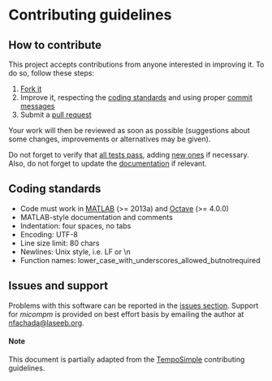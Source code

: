 # Contributing guidelines

## How to contribute

This project accepts contributions from anyone interested in improving it. To
do so, follow these steps:

1. [Fork it](https://github.com/fakenmc/micompm/fork)
2. Improve it, respecting the <a href="#codstand">coding standards</a> and
using proper [commit messages](https://chris.beams.io/posts/git-commit/)
3. Submit a [pull request](https://help.github.com/articles/creating-a-pull-request)

Your work will then be reviewed as soon as possible (suggestions about some
changes, improvements or alternatives may be given).

Do not forget to verify that
[all tests pass](https://github.com/fakenmc/micompm/blob/master/docs/userguide.md#unittests),
adding [new ones](https://github.com/fakenmc/micompm/tree/master/tests) if
necessary. Also, do not forget to update the [documentation](docs/userguide.md)
if relevant.

<a name="codstand" />

## Coding standards

* Code must work in [MATLAB] (>= 2013a) and [Octave] (>= 4.0.0)
* MATLAB-style documentation and comments
* Indentation: four spaces, no tabs
* Encoding: UTF-8
* Line size limit: 80 chars
* Newlines: Unix style, i.e. LF or \n
* Function names: lower_case_with_underscores_allowed_butnotrequired

## Issues and support

Problems with this software can be reported in the [issues section](https://github.com/fakenmc/micompm/issues).
Support for _micompm_ is provided on best effort basis by emailing the author at
nfachada@laseeb.org.

#### Note

This document is partially adapted from the [TempoSimple](https://github.com/gnugat-legacy/tempo-simple/blob/master/CONTRIBUTING.m)
contributing guidelines.

[MATLAB]: http://www.mathworks.com/products/matlab/
[Octave]: https://gnu.org/software/octave/
